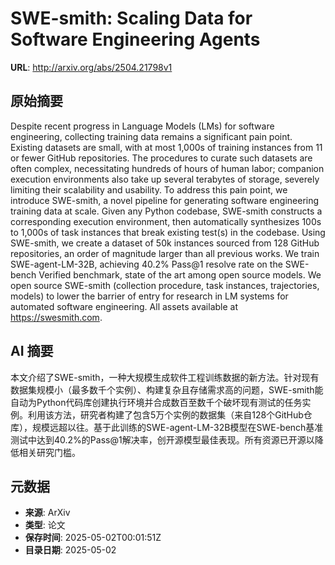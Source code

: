 # SWE-smith: Scaling Data for Software Engineering Agents

**URL**: http://arxiv.org/abs/2504.21798v1

## 原始摘要

Despite recent progress in Language Models (LMs) for software engineering,
collecting training data remains a significant pain point. Existing datasets
are small, with at most 1,000s of training instances from 11 or fewer GitHub
repositories. The procedures to curate such datasets are often complex,
necessitating hundreds of hours of human labor; companion execution
environments also take up several terabytes of storage, severely limiting their
scalability and usability. To address this pain point, we introduce SWE-smith,
a novel pipeline for generating software engineering training data at scale.
Given any Python codebase, SWE-smith constructs a corresponding execution
environment, then automatically synthesizes 100s to 1,000s of task instances
that break existing test(s) in the codebase. Using SWE-smith, we create a
dataset of 50k instances sourced from 128 GitHub repositories, an order of
magnitude larger than all previous works. We train SWE-agent-LM-32B, achieving
40.2% Pass@1 resolve rate on the SWE-bench Verified benchmark, state of the art
among open source models. We open source SWE-smith (collection procedure, task
instances, trajectories, models) to lower the barrier of entry for research in
LM systems for automated software engineering. All assets available at
https://swesmith.com.


## AI 摘要

本文介绍了SWE-smith，一种大规模生成软件工程训练数据的新方法。针对现有数据集规模小（最多数千个实例）、构建复杂且存储需求高的问题，SWE-smith能自动为Python代码库创建执行环境并合成数百至数千个破坏现有测试的任务实例。利用该方法，研究者构建了包含5万个实例的数据集（来自128个GitHub仓库），规模远超以往。基于此训练的SWE-agent-LM-32B模型在SWE-bench基准测试中达到40.2%的Pass@1解决率，创开源模型最佳表现。所有资源已开源以降低相关研究门槛。

## 元数据

- **来源**: ArXiv
- **类型**: 论文
- **保存时间**: 2025-05-02T00:01:51Z
- **目录日期**: 2025-05-02
